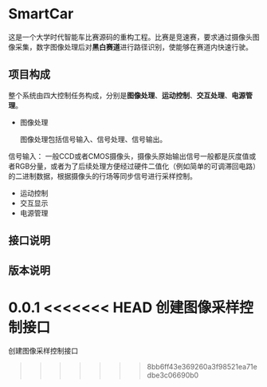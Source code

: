 # SmartCar
这是一个大学时代智能车比赛源码的重构工程。比赛是竞速赛，要求通过摄像头图像采集，数字图像处理后对**黑白赛道**进行路径识别，使能够在赛道内快速行驶。

## 项目构成 ##
整个系统由四大控制任务构成，分别是**图像处理**、**运动控制**、**交互处理**、**电源管理**。

- 图像处理

    图像处理包括信号输入、信号处理、信号输出。

信号输入：
一般CCD或者CMOS摄像头，摄像头原始输出信号一般都是灰度值或者RGB分量，或者为了后续处理方便经过硬件二值化（例如简单的可调滞回电路）的二进制数据，根据摄像头的行场等同步信号进行采样控制。

- 运动控制
- 交互显示
- 电源管理

## 接口说明 ##
## 版本说明 ##
0.0.1
<<<<<<< HEAD
创建图像采样控制接口
=======
创建图像采样控制接口
>>>>>>> 8bb6ff43e369260a3f98521ea71edbe3c06690b0
